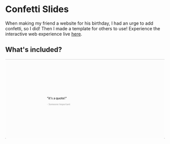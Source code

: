 # Confetti Slides

When making my friend a website for his birthday, I had an urge to add confetti, so I did! Then I made a template for others to use! Experience the interactive web experience live [here](https://rswernofsky.com/projects/confetti-slides/).

## What's included?
![a screenshot of a slide with a quote on it](readme-pics/quote.png)
